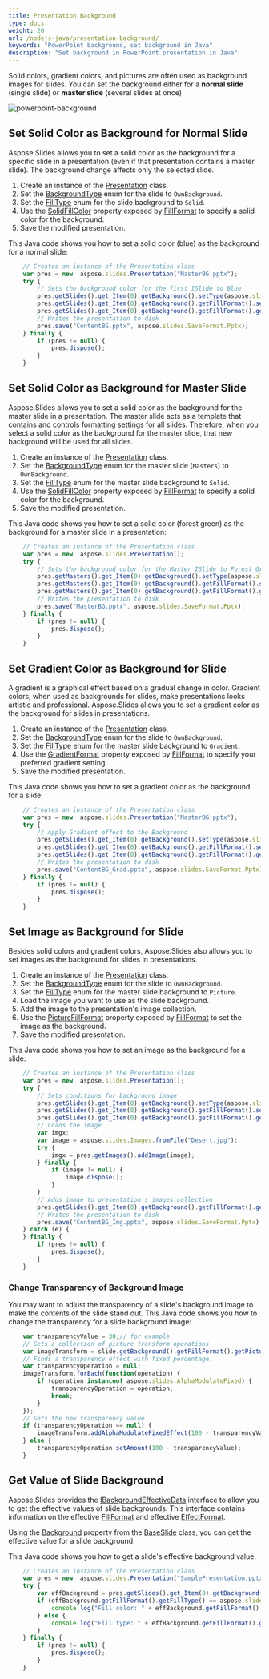 ```yaml
---
title: Presentation Background
type: docs
weight: 20
url: /nodejs-java/presentation-background/
keywords: "PowerPoint background, set background in Java"
description: "Set background in PowerPoint presentation in Java"
---
```


Solid colors, gradient colors, and pictures are often used as background images for slides. You can set the background either for a **normal slide** (single slide) or **master slide** (several slides at once)

<img src="powerpoint-background.png" alt="powerpoint-background"  />

## **Set Solid Color as Background for Normal Slide**

Aspose.Slides allows you to set a solid color as the background for a specific slide in a presentation (even if that presentation contains a master slide). The background change affects only the selected slide.

1. Create an instance of the [Presentation](https://reference.aspose.com/slides/nodejs-java/aspose.slides/Presentation) class.
2. Set the [BackgroundType](https://reference.aspose.com/slides/nodejs-java/aspose.slides/backgroundtype/) enum for the slide to `OwnBackground`.
3. Set the [FillType](https://reference.aspose.com/slides/nodejs-java/aspose.slides/filltype/) enum for the slide background to `Solid`.
4. Use the [SolidFillColor](https://reference.aspose.com/slides/nodejs-java/aspose.slides/fillformat/#getSolidFillColor--) property exposed by [FillFormat](https://reference.aspose.com/slides/nodejs-java/aspose.slides/fillformat/) to specify a solid color for the background.
5. Save the modified presentation.

This Java code shows you how to set a solid color (blue) as the background for a normal slide: 

```javascript
    // Creates an instance of the Presentation class
    var pres = new  aspose.slides.Presentation("MasterBG.pptx");
    try {
        // Sets the background color for the first ISlide to Blue
        pres.getSlides().get_Item(0).getBackground().setType(aspose.slides.BackgroundType.OwnBackground);
        pres.getSlides().get_Item(0).getBackground().getFillFormat().setFillType(aspose.slides.FillType.Solid);
        pres.getSlides().get_Item(0).getBackground().getFillFormat().getSolidFillColor().setColor(java.getStaticFieldValue("java.awt.Color", "BLUE"));
        // Writes the presentation to disk
        pres.save("ContentBG.pptx", aspose.slides.SaveFormat.Pptx);
    } finally {
        if (pres != null) {
            pres.dispose();
        }
    }
```

## **Set Solid Color as Background for Master Slide**

Aspose.Slides allows you to set a solid color as the background for the master slide in a presentation. The master slide acts as a template that contains and controls formatting settings for all slides. Therefore, when you select a solid color as the background for the master slide, that new background will be used for all slides.

1. Create an instance of the [Presentation](https://reference.aspose.com/slides/nodejs-java/aspose.slides/Presentation) class.
2. Set the  [BackgroundType](https://reference.aspose.com/slides/nodejs-java/aspose.slides/backgroundtype/) enum for the master slide (`Masters`) to `OwnBackground`.
3. Set the [FillType](https://reference.aspose.com/slides/nodejs-java/aspose.slides/filltype/) enum for the master slide background to `Solid`.
4. Use the [SolidFillColor](https://reference.aspose.com/slides/nodejs-java/aspose.slides/fillformat/#getSolidFillColor--) property exposed by [FillFormat](https://reference.aspose.com/slides/nodejs-java/aspose.slides/fillformat/) to specify a solid color for the background.
5. Save the modified presentation.

This Java code shows you how to set a solid color (forest green) as the background for a master slide in a presentation:

```javascript
    // Creates an instance of the Presentation class
    var pres = new  aspose.slides.Presentation();
    try {
        // Sets the background color for the Master ISlide to Forest Green
        pres.getMasters().get_Item(0).getBackground().setType(aspose.slides.BackgroundType.OwnBackground);
        pres.getMasters().get_Item(0).getBackground().getFillFormat().setFillType(aspose.slides.FillType.Solid);
        pres.getMasters().get_Item(0).getBackground().getFillFormat().getSolidFillColor().setColor(java.getStaticFieldValue("java.awt.Color", "GREEN"));
        // Writes the presentation to disk
        pres.save("MasterBG.pptx", aspose.slides.SaveFormat.Pptx);
    } finally {
        if (pres != null) {
            pres.dispose();
        }
    }
```

## **Set Gradient Color as Background for Slide**

A gradient is a graphical effect based on a gradual change in color. Gradient colors, when used as backgrounds for slides, make presentations looks artistic and professional. Aspose.Slides allows you to set a gradient color as the background for slides in presentations.

1. Create an instance of the [Presentation](https://reference.aspose.com/slides/nodejs-java/aspose.slides/Presentation) class.
2. Set the [BackgroundType](https://reference.aspose.com/slides/nodejs-java/aspose.slides/backgroundtype/) enum for the slide to `OwnBackground`.
3. Set the [FillType](https://reference.aspose.com/slides/nodejs-java/aspose.slides/filltype/) enum for the master slide background to `Gradient`.
4. Use the [GradientFormat](https://reference.aspose.com/slides/nodejs-java/aspose.slides/fillformat/#getGradientFormat--) property exposed by [FillFormat](https://reference.aspose.com/slides/nodejs-java/aspose.slides/fillformat/) to specify your preferred gradient setting.
5. Save the modified presentation.

This Java code shows you how to set a gradient color as the background for a slide:

```javascript
    // Creates an instance of the Presentation class
    var pres = new  aspose.slides.Presentation("MasterBG.pptx");
    try {
        // Apply Gradient effect to the Background
        pres.getSlides().get_Item(0).getBackground().setType(aspose.slides.BackgroundType.OwnBackground);
        pres.getSlides().get_Item(0).getBackground().getFillFormat().setFillType(aspose.slides.FillType.Gradient);
        pres.getSlides().get_Item(0).getBackground().getFillFormat().getGradientFormat().setTileFlip(aspose.slides.TileFlip.FlipBoth);
        // Writes the presentation to disk
        pres.save("ContentBG_Grad.pptx", aspose.slides.SaveFormat.Pptx);
    } finally {
        if (pres != null) {
            pres.dispose();
        }
    }
```

## **Set Image as Background for Slide**

Besides solid colors and gradient colors, Aspose.Slides also allows you to set images as the background for slides in presentations.

1. Create an instance of the [Presentation](https://reference.aspose.com/slides/nodejs-java/aspose.slides/Presentation) class.
2. Set the [BackgroundType](https://reference.aspose.com/slides/nodejs-java/aspose.slides/backgroundtype/) enum for the slide to `OwnBackground`.
3. Set the  [FillType](https://reference.aspose.com/slides/nodejs-java/aspose.slides/filltype/) enum for the master slide background to `Picture`.
4. Load the image you want to use as the slide background.
5. Add the image to the presentation's image collection.
6. Use the [PictureFillFormat](https://reference.aspose.com/slides/nodejs-java/aspose.slides/fillformat/#getPictureFillFormat--) property exposed by [FillFormat](https://reference.aspose.com/slides/nodejs-java/aspose.slides/fillformat/) to set the image as the background.
7. Save the modified presentation.

This Java code shows you how to set an image as the background for a slide: 

```javascript
    // Creates an instance of the Presentation class
    var pres = new  aspose.slides.Presentation();
    try {
        // Sets conditions for background image
        pres.getSlides().get_Item(0).getBackground().setType(aspose.slides.BackgroundType.OwnBackground);
        pres.getSlides().get_Item(0).getBackground().getFillFormat().setFillType(aspose.slides.FillType.Picture);
        pres.getSlides().get_Item(0).getBackground().getFillFormat().getPictureFillFormat().setPictureFillMode(aspose.slides.PictureFillMode.Stretch);
        // Loads the image
        var imgx;
        var image = aspose.slides.Images.fromFile("Desert.jpg");
        try {
            imgx = pres.getImages().addImage(image);
        } finally {
            if (image != null) {
                image.dispose();
            }
        }
        // Adds image to presentation's images collection
        pres.getSlides().get_Item(0).getBackground().getFillFormat().getPictureFillFormat().getPicture().setImage(imgx);
        // Writes the presentation to disk
        pres.save("ContentBG_Img.pptx", aspose.slides.SaveFormat.Pptx);
    } catch (e) {
    } finally {
        if (pres != null) {
            pres.dispose();
        }
    }
```

### **Change Transparency of Background Image**

You may want to adjust the transparency of a slide's background image to make the contents of the slide stand out. This Java code shows you how to change the transparency for a slide background image:

```javascript
    var transparencyValue = 30;// for example
    // Gets a collection of picture transform operations
    var imageTransform = slide.getBackground().getFillFormat().getPictureFillFormat().getPicture().getImageTransform();
    // Finds a transparency effect with fixed percentage.
    var transparencyOperation = null;
    imageTransform.forEach(function(operation) {
        if (operation instanceof aspose.slides.AlphaModulateFixed) {
            transparencyOperation = operation;
            break;
        }
    });
    // Sets the new transparency value.
    if (transparencyOperation == null) {
        imageTransform.addAlphaModulateFixedEffect(100 - transparencyValue);
    } else {
        transparencyOperation.setAmount(100 - transparencyValue);
    }
```

## **Get Value of Slide Background**

Aspose.Slides provides the [IBackgroundEffectiveData](https://reference.aspose.com/slides/nodejs-java/aspose.slides/ibackgroundeffectivedata/) interface to allow you to get the effective values of slide backgrounds. This interface contains information on the effective [FillFormat](https://reference.aspose.com/slides/nodejs-java/aspose.slides/ibackgroundeffectivedata/#getFillFormat--) and effective [EffectFormat](https://reference.aspose.com/slides/nodejs-java/aspose.slides/ibackgroundeffectivedata/#getEffectFormat--).

Using the [Background](https://reference.aspose.com/slides/nodejs-java/aspose.slides/baseslide/#getBackground--) property from the [BaseSlide](https://reference.aspose.com/slides/nodejs-java/aspose.slides/baseslide/) class, you can get the effective value for a slide background.

This Java code shows you how to get a slide's effective background value:

```javascript
    // Creates an instance of the Presentation class
    var pres = new  aspose.slides.Presentation("SamplePresentation.pptx");
    try {
        var effBackground = pres.getSlides().get_Item(0).getBackground().getEffective();
        if (effBackground.getFillFormat().getFillType() == aspose.slides.FillType.Solid) {
            console.log("Fill color: " + effBackground.getFillFormat().getSolidFillColor());
        } else {
            console.log("Fill type: " + effBackground.getFillFormat().getFillType());
        }
    } finally {
        if (pres != null) {
            pres.dispose();
        }
    }
```



